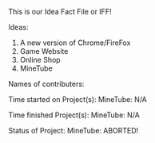 This is our Idea Fact File or IFF!

Ideas:

1. A new version of Chrome/FireFox
2. Game Website
3. Online Shop
4. MineTube

Names of contributers:

Time started on Project(s):
MineTube: N/A

Time finished Project(s):
MineTube: N/A

Status of Project:
MineTube: ABORTED!
